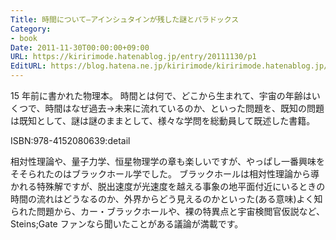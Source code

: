 ```yaml
---
Title: 時間について―アインシュタインが残した謎とパラドックス
Category:
- book
Date: 2011-11-30T00:00:00+09:00
URL: https://kiririmode.hatenablog.jp/entry/20111130/p1
EditURL: https://blog.hatena.ne.jp/kiririmode/kiririmode.hatenablog.jp/atom/entry/8454420450078210782
---
```



15 年前に書かれた物理本。
時間とは何で、どこから生まれて、宇宙の年齢はいくつで、時間はなぜ過去→未来に流れているのか、といった問題を、既知の問題は既知として、謎は謎のままとして、様々な学問を総動員して既述した書籍。

ISBN:978-4152080639:detail

相対性理論や、量子力学、恒星物理学の章も楽しいですが、やっぱし一番興味をそそられたのはブラックホール学でした。
ブラックホールは相対性理論から導かれる特殊解ですが、脱出速度が光速度を越える事象の地平面付近にいるときの時間の流れはどうなるのか、外界からどう見えるのかといった(ある意味)よく知られた問題から、カー・ブラックホールや、裸の特異点と宇宙検閲官仮説など、Steins;Gate ファンなら聞いたことがある議論が満載です。
